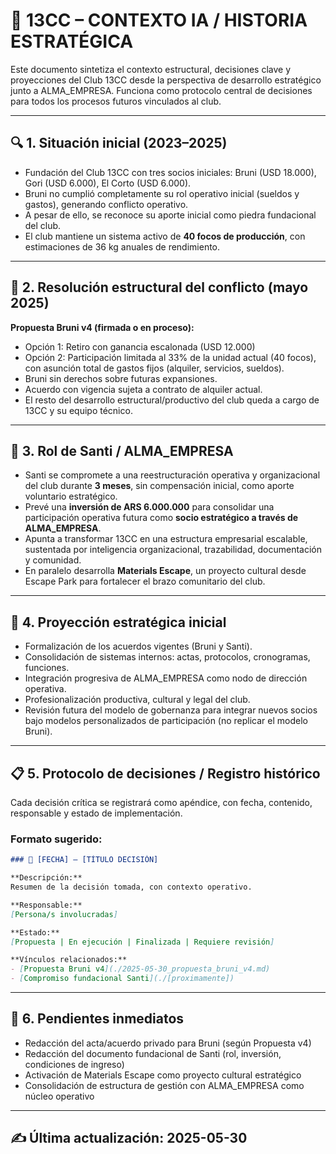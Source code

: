 # 🧠 13CC – CONTEXTO IA / HISTORIA ESTRATÉGICA

Este documento sintetiza el contexto estructural, decisiones clave y proyecciones del Club 13CC desde la perspectiva de desarrollo estratégico junto a ALMA_EMPRESA. Funciona como protocolo central de decisiones para todos los procesos futuros vinculados al club.

---

## 🔍 1. Situación inicial (2023–2025)

- Fundación del Club 13CC con tres socios iniciales: Bruni (USD 18.000), Gori (USD 6.000), El Corto (USD 6.000).
- Bruni no cumplió completamente su rol operativo inicial (sueldos y gastos), generando conflicto operativo.
- A pesar de ello, se reconoce su aporte inicial como piedra fundacional del club.
- El club mantiene un sistema activo de **40 focos de producción**, con estimaciones de 36 kg anuales de rendimiento.

---

## 🔧 2. Resolución estructural del conflicto (mayo 2025)

**Propuesta Bruni v4 (firmada o en proceso):**

- Opción 1: Retiro con ganancia escalonada (USD 12.000)
- Opción 2: Participación limitada al 33% de la unidad actual (40 focos), con asunción total de gastos fijos (alquiler, servicios, sueldos).
- Bruni sin derechos sobre futuras expansiones.
- Acuerdo con vigencia sujeta a contrato de alquiler actual.
- El resto del desarrollo estructural/productivo del club queda a cargo de 13CC y su equipo técnico.

---

## 🧱 3. Rol de Santi / ALMA_EMPRESA

- Santi se compromete a una reestructuración operativa y organizacional del club durante **3 meses**, sin compensación inicial, como aporte voluntario estratégico.
- Prevé una **inversión de ARS 6.000.000** para consolidar una participación operativa futura como **socio estratégico a través de ALMA_EMPRESA**.
- Apunta a transformar 13CC en una estructura empresarial escalable, sustentada por inteligencia organizacional, trazabilidad, documentación y comunidad.
- En paralelo desarrolla **Materials Escape**, un proyecto cultural desde Escape Park para fortalecer el brazo comunitario del club.

---

## 🧩 4. Proyección estratégica inicial

- Formalización de los acuerdos vigentes (Bruni y Santi).
- Consolidación de sistemas internos: actas, protocolos, cronogramas, funciones.
- Integración progresiva de ALMA_EMPRESA como nodo de dirección operativa.
- Profesionalización productiva, cultural y legal del club.
- Revisión futura del modelo de gobernanza para integrar nuevos socios bajo modelos personalizados de participación (no replicar el modelo Bruni).

---

## 📋 5. Protocolo de decisiones / Registro histórico

Cada decisión crítica se registrará como apéndice, con fecha, contenido, responsable y estado de implementación.

### Formato sugerido:

```markdown
### 📅 [FECHA] – [TÍTULO DECISIÓN]

**Descripción:**  
Resumen de la decisión tomada, con contexto operativo.

**Responsable:**  
[Persona/s involucradas]

**Estado:**  
[Propuesta | En ejecución | Finalizada | Requiere revisión]

**Vínculos relacionados:**  
- [Propuesta Bruni v4](./2025-05-30_propuesta_bruni_v4.md)
- [Compromiso fundacional Santi](./[proximamente])
```

---

## 📌 6. Pendientes inmediatos

- Redacción del acta/acuerdo privado para Bruni (según Propuesta v4)
- Redacción del documento fundacional de Santi (rol, inversión, condiciones de ingreso)
- Activación de Materials Escape como proyecto cultural estratégico
- Consolidación de estructura de gestión con ALMA_EMPRESA como núcleo operativo

---

## ✍️ Última actualización: 2025-05-30